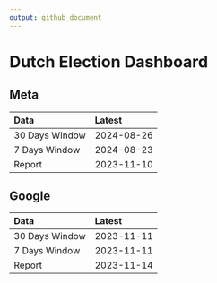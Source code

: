 ```yaml
---
output: github_document
---
```


# Dutch Election Dashboard



## Meta


|Data           |Latest     |
|:--------------|:----------|
|30 Days Window |2024-08-26 |
|7 Days Window  |2024-08-23 |
|Report         |2023-11-10 |

## Google


|Data           |Latest     |
|:--------------|:----------|
|30 Days Window |2023-11-11 |
|7 Days Window  |2023-11-11 |
|Report         |2023-11-14 |
